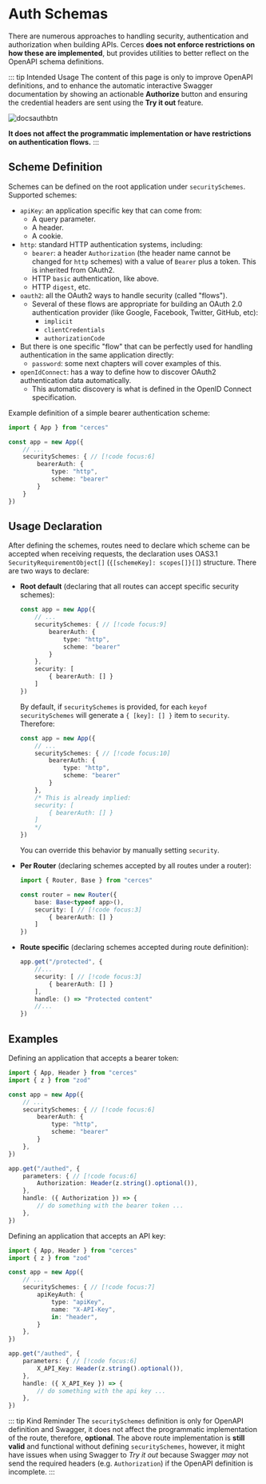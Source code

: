 # Auth Schemas

There are numerous approaches to handling security, authentication and authorization when building APIs. Cerces **does not enforce restrictions on how these are implemented**, but provides utilities to better reflect on the OpenAPI schema definitions.

::: tip Intended Usage
The content of this page is only to improve OpenAPI definitions, and to enhance the automatic interactive Swagger documentation by showing an actionable **Authorize** button and ensuring the credential headers are sent using the **Try it out** feature.

![docsauthbtn](/docsauthbtn.jpg)

**It does not affect the programmatic implementation or have restrictions on authentication flows.**
:::

## Scheme Definition

Schemes can be defined on the root application under `securitySchemes`. Supported schemes:

- `apiKey`: an application specific key that can come from:
    - A query parameter.
    - A header.
    - A cookie.
- `http`: standard HTTP authentication systems, including:
    - `bearer`: a header `Authorization` (the header name cannot be changed for `http` schemes) with a value of `Bearer` plus a token. This is inherited from OAuth2.
    - HTTP `basic` authentication, like above.
    - HTTP `digest`, etc.
- `oauth2`: all the OAuth2 ways to handle security (called "flows").
    - Several of these flows are appropriate for building an OAuth 2.0 authentication provider (like Google, Facebook, Twitter, GitHub, etc):
        - `implicit`
        - `clientCredentials`
        - `authorizationCode`
- But there is one specific "flow" that can be perfectly used for handling authentication in the same application directly:
    - `password`: some next chapters will cover examples of this.
- `openIdConnect`: has a way to define how to discover OAuth2 authentication data automatically.
    - This automatic discovery is what is defined in the OpenID Connect specification.

Example definition of a simple bearer authentication scheme:

```ts
import { App } from "cerces"

const app = new App({
    // ...
    securitySchemes: { // [!code focus:6]
        bearerAuth: {
            type: "http",
            scheme: "bearer"
        }
    }
})
``` 

## Usage Declaration

After defining the schemes, routes need to declare which scheme can be accepted when receiving requests, the declaration uses OAS3.1 `SecurityRequirementObject[]` (`{[schemeKey]: scopes[]}[]`) structure. There are two ways to declare:

- **Root default** (declaring that all routes can accept specific security schemes):
    ```ts
    const app = new App({
        // ...
        securitySchemes: { // [!code focus:9]
            bearerAuth: {
                type: "http",
                scheme: "bearer"
            }
        },
        security: [
            { bearerAuth: [] }
        ]
    })
    ```
    By default, if `securitySchemes` is provided, for each `keyof securitySchemes` will generate a `{ [key]: [] }` item to `security`. Therefore:
    ```ts
    const app = new App({
        // ...
        securitySchemes: { // [!code focus:10]
            bearerAuth: {
                type: "http",
                scheme: "bearer"
            }
        },
        /* This is already implied:
        security: [
            { bearerAuth: [] }
        ]
        */
    })
    ```
    You can override this behavior by manually setting `security`.

- **Per Router** (declaring schemes accepted by all routes under a router):
    ```ts
    import { Router, Base } from "cerces"

    const router = new Router({
        base: Base<typeof app>(),
        security: [ // [!code focus:3]
            { bearerAuth: [] }
        ]
    }) 
    ```

- **Route specific** (declaring schemes accepted during route definition):
    ```ts
    app.get("/protected", {
        //...
        security: [ // [!code focus:3]
            { bearerAuth: [] }
        ],
        handle: () => "Protected content"
        //...
    })
    ```

## Examples

Defining an application that accepts a bearer token:

```ts
import { App, Header } from "cerces"
import { z } from "zod"

const app = new App({
    // ...
    securitySchemes: { // [!code focus:6]
        bearerAuth: {
            type: "http",
            scheme: "bearer"
        }
    },
})

app.get("/authed", {
    parameters: { // [!code focus:6]
        Authorization: Header(z.string().optional()),
    },
    handle: ({ Authorization }) => {
        // do something with the bearer token ...
    },
})
```

Defining an application that accepts an API key:

```ts
import { App, Header } from "cerces"
import { z } from "zod"

const app = new App({
    // ...
    securitySchemes: { // [!code focus:7]
        apiKeyAuth: {
            type: "apiKey",
            name: "X-API-Key",
            in: "header",
        }
    },
})

app.get("/authed", {
    parameters: { // [!code focus:6]
        X_API_Key: Header(z.string().optional()),
    },
    handle: ({ X_API_Key }) => {
        // do something with the api key ...
    },
})
```

::: tip Kind Reminder
The `securitySchemes` definition is only for OpenAPI definition and Swagger, it does not affect the programmatic implementation of the route, therefore, **optional**. The above route implementation is **still valid** and functional without defining `securitySchemes`, however, it might have issues when using Swagger to _Try it out_ because Swagger _may_ not send the required headers (e.g. `Authorization`) if the OpenAPI definition is incomplete.
:::


